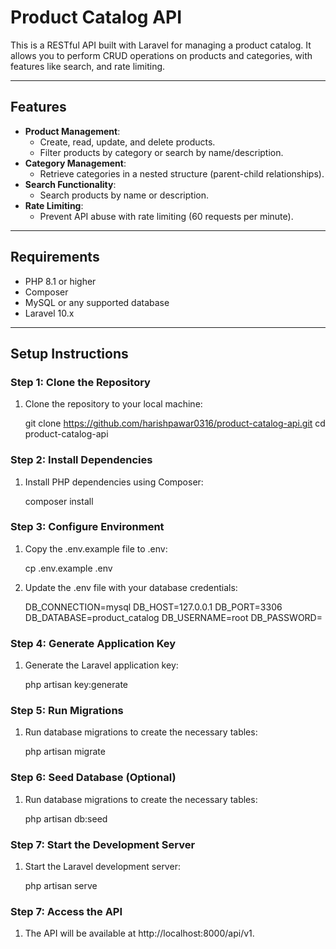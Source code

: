# Product Catalog API

This is a RESTful API built with Laravel for managing a product catalog. It allows you to perform CRUD operations on products and categories, with features like search, and rate limiting.

---

## **Features**

- **Product Management**:
  - Create, read, update, and delete products.
  - Filter products by category or search by name/description.
- **Category Management**:
  - Retrieve categories in a nested structure (parent-child relationships).
- **Search Functionality**:
  - Search products by name or description.
- **Rate Limiting**:
  - Prevent API abuse with rate limiting (60 requests per minute).

---

## **Requirements**

- PHP 8.1 or higher
- Composer
- MySQL or any supported database
- Laravel 10.x

---

## **Setup Instructions**

### **Step 1: Clone the Repository**
1. Clone the repository to your local machine:

   git clone https://github.com/harishpawar0316/product-catalog-api.git
   cd product-catalog-api

### **Step 2: Install Dependencies**
1. Install PHP dependencies using Composer:

    composer install

### **Step 3: Configure Environment**
1. Copy the .env.example file to .env:

    cp .env.example .env

2. Update the .env file with your database credentials:

    DB_CONNECTION=mysql
    DB_HOST=127.0.0.1
    DB_PORT=3306
    DB_DATABASE=product_catalog
    DB_USERNAME=root
    DB_PASSWORD=

### **Step 4: Generate Application Key**
1. Generate the Laravel application key:

    php artisan key:generate

### **Step 5: Run Migrations**
1. Run database migrations to create the necessary tables:

    php artisan migrate

### **Step 6: Seed Database (Optional)**
1. Run database migrations to create the necessary tables:

    php artisan db:seed

### **Step 7: Start the Development Server**
1. Start the Laravel development server:

    php artisan serve

### **Step 7: Access the API**
1. The API will be available at http://localhost:8000/api/v1.